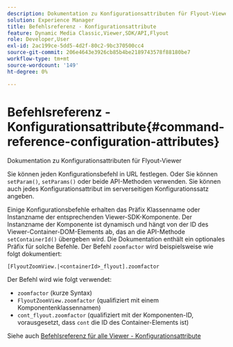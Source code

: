 ```yaml
---
description: Dokumentation zu Konfigurationsattributen für Flyout-Viewer
solution: Experience Manager
title: Befehlsreferenz - Konfigurationsattribute
feature: Dynamic Media Classic,Viewer,SDK/API,Flyout
role: Developer,User
exl-id: 2ac199ce-5dd5-4d2f-80c2-9bc370500cc4
source-git-commit: 206e4643e3926cb85b4be2189743578f88180be7
workflow-type: tm+mt
source-wordcount: '149'
ht-degree: 0%

---
```


# Befehlsreferenz - Konfigurationsattribute{#command-reference-configuration-attributes}

Dokumentation zu Konfigurationsattributen für Flyout-Viewer

Sie können jeden Konfigurationsbefehl in URL festlegen. Oder Sie können `setParam()`, `setParams()` oder beide API-Methoden verwenden. Sie können auch jedes Konfigurationsattribut im serverseitigen Konfigurationssatz angeben.

Einige Konfigurationsbefehle erhalten das Präfix Klassenname oder Instanzname der entsprechenden Viewer-SDK-Komponente. Der Instanzname der Komponente ist dynamisch und hängt von der ID des Viewer-Container-DOM-Elements ab, das an die API-Methode `setContainerId()` übergeben wird. Die Dokumentation enthält ein optionales Präfix für solche Befehle. Der Befehl `zoomfactor` wird beispielsweise wie folgt dokumentiert:

`[FlyoutZoomView.|<containerId>_flyout].zoomfactor`

Der Befehl wird wie folgt verwendet:

* `zoomfactor` (kurze Syntax)
* `FlyoutZoomView.zoomfactor` (qualifiziert mit einem Komponentenklassennamen)
* `cont_flyout.zoomfactor` (qualifiziert mit der Komponenten-ID, vorausgesetzt, dass  `cont` die ID des Container-Elements ist)

Siehe auch [Befehlsreferenz für alle Viewer - Konfigurationsattribute](../../../r-html5-viewer-20-cmdref-configattrib/r-html5-viewer-20-cmdref-configattrib.md#concept-850e0f2c49b949deb7cfbfd330d329bd)
